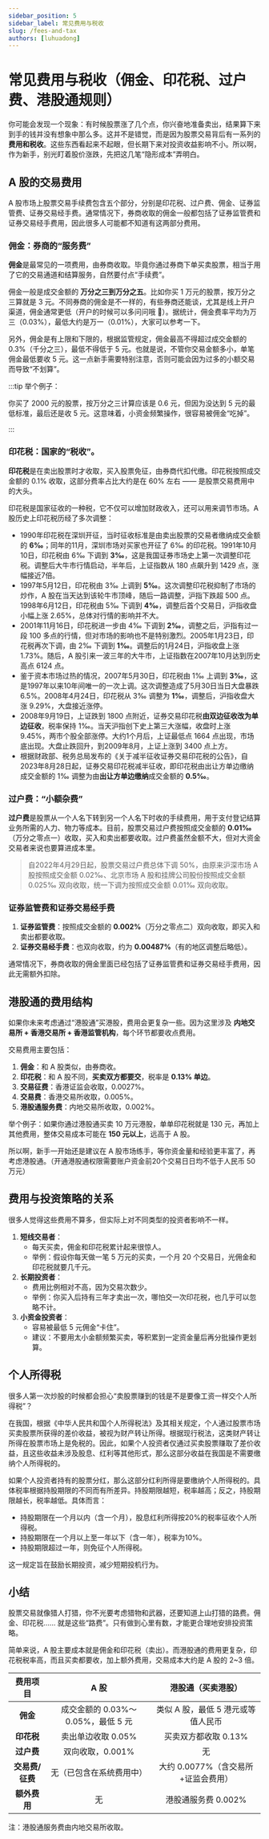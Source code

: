 ```yaml
---
sidebar_position: 5
sidebar_label: 常见费用与税收
slug: /fees-and-tax
authors: [luhuadong]
---
```


# 常见费用与税收（佣金、印花税、过户费、港股通规则）

你可能会发现一个现象：有时候股票涨了几个点，你兴奋地准备卖出，结果算下来到手的钱并没有想象中那么多。这并不是错觉，而是因为股票交易背后有一系列的**费用和税收**。这些东西看起来不起眼，但长期下来对投资收益影响不小。所以啊，作为新手，别光盯着股价涨跌，先把这几笔“隐形成本”弄明白。



## A 股的交易费用

A 股市场上股票交易手续费包含五个部分，分别是印花税、过户费、佣金、证券监管费、证券交易经手费。通常情况下，券商收取的佣金一般都包括了证券监管费和证券交易经手费用，因此很多人可能都不知道有这两部分费用。

### 佣金：券商的“服务费”

**佣金**是最常见的一项费用，由券商收取。毕竟你通过券商下单买卖股票，相当于用了它的交易通道和结算服务，自然要付点“手续费”。

佣金一般是成交金额的 **万分之三到万分之五**。比如你买 1 万元的股票，按万分之三算就是 3 元。不同券商的佣金是不一样的，有些券商还能谈，尤其是线上开户渠道，佣金通常更低（开户的时候可以多问问哦 🤫）。据统计，佣金费率平均为万三（0.03%），最低大约是万一（0.01%），大家可以参考一下。

另外，佣金是有上限和下限的，根据监管规定，佣金最高不得超过成交金额的 0.3%（千分之三），最低不得低于 5 元。也就是说，不管你交易金额多小，单笔佣金最低要收 5 元。这一点新手需要特别注意，否则可能会因为过多的小额交易而导致“不划算”。

:::tip 举个例子：

你买了 2000 元的股票，按万分之三计算应该是 0.6 元，但因为没达到 5 元的最低标准，最后还是收 5 元。这意味着，小资金频繁操作，很容易被佣金“吃掉”。

:::



### 印花税：国家的“税收”。

**印花税**是在卖出股票时才收取，买入股票免征，由券商代扣代缴。印花税按照成交金额的 0.1% 收取，这部分费率占比大约是在 60% 左右 —— 是股票交易费用中的大头。

印花税是国家征收的一种税，它不仅可以增加财政收入，还可以用来调节市场。A 股历史上印花税历经了多次调整：

- 1990年印花税在深圳开征，当时征收标准是由卖出股票的交易者缴纳成交金额的 **6‰**；同年的11月，深圳市场对买家也开征了 6‰ 的印花税。1991年10月10日，印花税由 6‰ 下调到 **3‰**，这是我国证券市场史上第一次调整印花税。调整后大牛市行情启动，半年后，上证指数从 180 点飙升到 1429 点，涨幅接近7倍。
- 1997年5月12日，印花税由 3‰ 上调到 **5‰**。这次调整印花税抑制了市场的炒作，A 股在当天达到该轮牛市顶峰，随后一路调整，沪指下跌超 500 点。1998年6月12日，印花税由 5‰ 下调到 **4‰**，调整后首个交易日，沪指收盘小幅上涨 2.65%，总体对行情的影响并不大。
- 2001年11月16日，印花税进一步由 4‰ 下调到 **2‰**，调整之后，沪指有过一段 100 多点的行情，但对市场的影响也不是特别激烈。2005年1月23日，印花税再次下调，由 2‰ 下调到 **1‰**。调整后的1月24日，沪指收盘上涨 1.73%。随后，A 股引来一波三年的大牛市，上证指数在2007年10月达到历史高点 6124 点。
- 鉴于资本市场过热的情况，2007年5月30日，印花税由 1‰ 上调到 **3‰**，这是1997年以来10年间唯一的一次上调。这次调整造成了5月30日当日大盘暴跌 6.5%。2008年4月24日，印花税从 3‰ 调整为 **1‰**，调整后，沪指收盘大涨 9.29%，大盘接近涨停。
- 2008年9月19日，上证跌到 1800 点附近，证券交易印花税**由双边征收改为单边征收**，税率保持 1‰。当天沪指创下史上第三大涨幅，收盘时上涨 9.45%，两市个股全部涨停。大约1个月后，上证最低点 1664 点出现，市场底出现。大盘止跌回升，到2009年8月，上证上涨到 3400 点上方。
- 根据财政部、税务总局发布的《关于减半征收证券交易印花税的公告》，自2023年8月28日起，证券交易印花税减半征收，即印花税由出让方单边缴纳成交金额的 1‰ 调整为由**出让方单边缴纳**成交金额的 **0.5‰**。



### 过户费：“小额杂费”

**过户费**是股票从一个人名下转到另一个人名下时收的手续费用，用于支付登记结算业务所需的人力、物力等成本。目前，股票交易过户费按照成交金额的 **0.01‰**（万分之零点一）收取，买入和卖出都要收取。过户费虽然金额不大，但对大资金交易者来说也要算进成本里。

> 自2022年4月29日起，股票交易过户费总体下调 50%，由原来沪深市场 A 股按照成交金额 0.02‰、北京市场 A 股和挂牌公司股份按照成交金额 0.025‰ 双向收取，统一下调为按照成交金额 0.01‰ 双向收取。



### 证券监管费和证券交易经手费

1. **证券监管费**：按照成交金额的 **0.002%**（万分之零点二）双向收取，即买入和卖出都要收取。
2. **证券交易经手费**：也双向收取，约为 **0.00487%**（有的地区调整后略低）。

通常情况下，券商收取的佣金里面已经包括了证券监管费和证券交易经手费用，因此无需额外扣除。



## 港股通的费用结构

如果你未来考虑通过“港股通”买港股，费用会更复杂一些。因为这里涉及 **内地交易所 + 香港交易所 + 香港监管机构**，每个环节都要收点费用。

交易费用主要包括：

1. **佣金**：和 A 股类似，由券商收。
2. **印花税**：和 A 股不同，**买卖双方都要交**，税率是 **0.13% 单边**。
3. **交易征费**：香港证监会收取，0.0027%。
4. **交易费**：香港交易所收取，0.005%。
5. **港股通服务费**：内地交易所收取，0.002%。

举个例子：如果你通过港股通买卖 10 万元港股，单单印花税就是 130 元，再加上其他费用，整体交易成本可能在 **150 元以上**，远高于 A 股。

所以啊，新手一开始还是建议在 A 股市场练手，等你资金量和经验更丰富了，再考虑港股通。（开通港股通权限需要账户资金前20个交易日日均不低于人民币 50 万元）



## 费用与投资策略的关系

很多人觉得这些费用不算多，但实际上对不同类型的投资者影响不一样。

1. **短线交易者**：
   - 每天买卖，佣金和印花税累计起来很惊人。
   - 举例：假设你每天做一笔 5 万元的买卖，一个月 20 个交易日，光佣金和印花税就要几千元。
2. **长期投资者**：
   - 费用比例相对不高，因为交易次数少。
   - 举例：你买入后持有三年才卖出一次，哪怕交一次印花税，也几乎可以忽略不计。
3. **小资金投资者**：
   - 容易被最低 5 元佣金“卡住”。
   - 建议：不要用太小金额频繁买卖，等积累到一定资金量后再分批操作更划算。



## 个人所得税

很多人第一次炒股的时候都会担心“卖股票赚到的钱是不是要像工资一样交个人所得税”？

在我国，根据《中华人民共和国个人所得税法》及其相关规定，个人通过股票市场买卖股票所获得的差价收益，被视为财产转让所得。根据现行税法，这类财产转让所得在股票市场上是免税的。因此，如果个人投资者仅通过买卖股票赚取了差价收益，且这些收益未涉及股息、红利等其他形式，那么这部分收益在我国是不需要缴纳个人所得税的。

如果个人投资者持有的股票分红，那么这部分红利所得是要缴纳个人所得税的。具体税率根据持股期限的不同而有所差异。持股期限越短，税率越高；反之，持股期限越长，税率越低。具体而言：

- 持股期限在一个月以内（含一个月），股息红利所得按20%的税率征收个人所得税。
- 持股期限在一个月以上至一年以下（含一年），税率为10%。
- 持股期限超过一年，则免征个人所得税。

这一规定旨在鼓励长期投资，减少短期投机行为。



## 小结

股票交易就像猎人打猎，你不光要考虑猎物和武器，还要知道上山打猎的路费。佣金、印花税...... 就是这些“路费”。只有做到心里有数，才能更合理地安排投资策略。

简单来说，A 股主要成本就是佣金和印花税（卖出）。而港股通的费用更复杂，印花税税率高，而且买卖都要收，加上额外费用，交易成本大约是 A 股的 2~3 倍。

|    费用项目     |                A 股                |         港股通（买卖港股）          |
| :-------------: | :--------------------------------: | :---------------------------------: |
|    **佣金**     | 成交金额的 0.03%～0.05%，最低 5 元 | 类似 A 股，最低 5 港元或等值人民币  |
|   **印花税**    |         卖出单边收取 0.05%         |        买卖双方都收取 0.13%         |
|   **过户费**    |          双向收取，0.001%          |                 无                  |
| **交易费/征费** |      无（已包含在系统费用中）      | 大约 0.0077%（含交易所+证监会费用） |
|  **额外费用**   |                 无                 |         港股通服务费 0.002%         |

注：港股通服务费由内地交易所收取。
